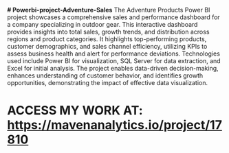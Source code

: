 **# Powerbi-project-Adventure-Sales**
The Adventure Products Power BI project showcases a comprehensive sales and performance dashboard for a company specializing in outdoor gear. This interactive dashboard provides insights into total sales, growth trends, and distribution across regions and product categories. It highlights top-performing products, customer demographics, and sales channel efficiency, utilizing KPIs to assess business health and alert for performance deviations. Technologies used include Power BI for visualization, SQL Server for data extraction, and Excel for initial analysis. The project enables data-driven decision-making, enhances understanding of customer behavior, and identifies growth opportunities, demonstrating the impact of effective data visualization. 

# ACCESS MY WORK AT: https://mavenanalytics.io/project/17810
